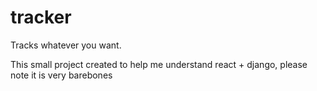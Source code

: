 # tracker
Tracks whatever you want.
  
This small project created to help me understand react + django, please note it is very barebones
